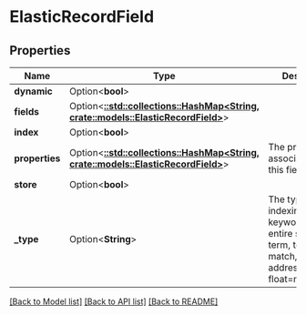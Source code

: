 # ElasticRecordField

## Properties

Name | Type | Description | Notes
------------ | ------------- | ------------- | -------------
**dynamic** | Option<**bool**> |  | [optional]
**fields** | Option<[**::std::collections::HashMap<String, crate::models::ElasticRecordField>**](ElasticRecordField.md)> |  | [optional]
**index** | Option<**bool**> |  | [optional]
**properties** | Option<[**::std::collections::HashMap<String, crate::models::ElasticRecordField>**](ElasticRecordField.md)> | The properties associated with this field | [optional]
**store** | Option<**bool**> |  | [optional]
**_type** | Option<**String**> | The type used for indexing, keyword=matches entire seaerch term, text=partial match, ip=ip address, float=number | [optional]

[[Back to Model list]](../README.md#documentation-for-models) [[Back to API list]](../README.md#documentation-for-api-endpoints) [[Back to README]](../README.md)


